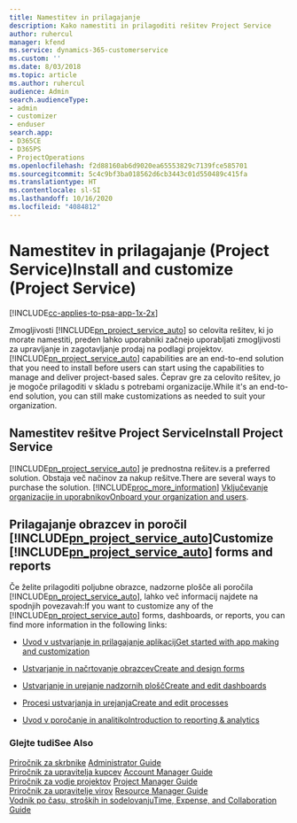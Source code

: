 ```yaml
---
title: Namestitev in prilagajanje
description: Kako namestiti in prilagoditi rešitev Project Service
author: ruhercul
manager: kfend
ms.service: dynamics-365-customerservice
ms.custom: ''
ms.date: 8/03/2018
ms.topic: article
ms.author: ruhercul
audience: Admin
search.audienceType:
- admin
- customizer
- enduser
search.app:
- D365CE
- D365PS
- ProjectOperations
ms.openlocfilehash: f2d88160ab6d9020ea65553829c7139fce585701
ms.sourcegitcommit: 5c4c9bf3ba018562d6cb3443c01d550489c415fa
ms.translationtype: HT
ms.contentlocale: sl-SI
ms.lasthandoff: 10/16/2020
ms.locfileid: "4084812"
---
```

# <a name="install-and-customize-project-service"></a><span data-ttu-id="0c77e-103">Namestitev in prilagajanje (Project Service)</span><span class="sxs-lookup"><span data-stu-id="0c77e-103">Install and customize (Project Service)</span></span>

[!INCLUDE[cc-applies-to-psa-app-1x-2x](../includes/cc-applies-to-psa-app-1x-2x.md)]

<span data-ttu-id="0c77e-104">Zmogljivosti [!INCLUDE[pn_project_service_auto](../includes/pn-project-service-auto.md)] so celovita rešitev, ki jo morate namestiti, preden lahko uporabniki začnejo uporabljati zmogljivosti za upravljanje in zagotavljanje prodaj na podlagi projektov.</span><span class="sxs-lookup"><span data-stu-id="0c77e-104">[!INCLUDE[pn_project_service_auto](../includes/pn-project-service-auto.md)] capabilities are an end-to-end solution that you need to install before users can start using the capabilities to manage and deliver project-based sales.</span></span> <span data-ttu-id="0c77e-105">Čeprav gre za celovito rešitev, jo je mogoče prilagoditi v skladu s potrebami organizacije.</span><span class="sxs-lookup"><span data-stu-id="0c77e-105">While it's an end-to-end solution, you can still make customizations as needed to suit your organization.</span></span>  
<!-- TODO: I expect to find the information on how to get and install this here. Please find that and add it here. Same for Project Service.--> 
  
## <a name="install-project-service"></a><span data-ttu-id="0c77e-106">Namestitev rešitve Project Service</span><span class="sxs-lookup"><span data-stu-id="0c77e-106">Install Project Service</span></span>  
 [!INCLUDE[pn_project_service_auto](../includes/pn-project-service-auto.md)] <span data-ttu-id="0c77e-107">je prednostna rešitev.</span><span class="sxs-lookup"><span data-stu-id="0c77e-107">is a preferred solution.</span></span> <span data-ttu-id="0c77e-108">Obstaja več načinov za nakup rešitve.</span><span class="sxs-lookup"><span data-stu-id="0c77e-108">There are several ways to purchase the solution.</span></span> [!INCLUDE[proc_more_information](../includes/proc-more-information.md)] <span data-ttu-id="0c77e-109">[Vključevanje organizacije in uporabnikov](https://docs.microsoft.com/dynamics365/customerengagement/on-premises/admin/onboard-your-organization-and-users-to-dynamics-365-online)</span><span class="sxs-lookup"><span data-stu-id="0c77e-109">[Onboard your organization and users](https://docs.microsoft.com/dynamics365/customerengagement/on-premises/admin/onboard-your-organization-and-users-to-dynamics-365-online).</span></span>  
  
## <a name="customize-pn_project_service_auto-forms-and-reports"></a><span data-ttu-id="0c77e-110">Prilagajanje obrazcev in poročil [!INCLUDE[pn_project_service_auto](../includes/pn-project-service-auto.md)]</span><span class="sxs-lookup"><span data-stu-id="0c77e-110">Customize [!INCLUDE[pn_project_service_auto](../includes/pn-project-service-auto.md)] forms and reports</span></span>  
 <span data-ttu-id="0c77e-111">Če želite prilagoditi poljubne obrazce, nadzorne plošče ali poročila [!INCLUDE[pn_project_service_auto](../includes/pn-project-service-auto.md)], lahko več informacij najdete na spodnjih povezavah:</span><span class="sxs-lookup"><span data-stu-id="0c77e-111">If you want to customize any of the [!INCLUDE[pn_project_service_auto](../includes/pn-project-service-auto.md)] forms, dashboards, or reports, you can find more information in the following links:</span></span>  
  
- [<span data-ttu-id="0c77e-112">Uvod v ustvarjanje in prilagajanje aplikacij</span><span class="sxs-lookup"><span data-stu-id="0c77e-112">Get started with app making and customization</span></span>](https://docs.microsoft.com/dynamics365/customerengagement/on-premises/customize/getting-started-customization)  
  
- [<span data-ttu-id="0c77e-113">Ustvarjanje in načrtovanje obrazcev</span><span class="sxs-lookup"><span data-stu-id="0c77e-113">Create and design forms</span></span>](https://docs.microsoft.com/dynamics365/customerengagement/on-premises/customize/create-design-forms)  
  
- [<span data-ttu-id="0c77e-114">Ustvarjanje in urejanje nadzornih plošč</span><span class="sxs-lookup"><span data-stu-id="0c77e-114">Create and edit dashboards</span></span>](https://docs.microsoft.com/dynamics365/customerengagement/on-premises/customize/create-edit-dashboards)  
  
- [<span data-ttu-id="0c77e-115">Procesi ustvarjanja in urejanja</span><span class="sxs-lookup"><span data-stu-id="0c77e-115">Create and edit processes</span></span>](https://docs.microsoft.com/dynamics365/customerengagement/on-premises/customize/guide-staff-through-common-tasks-processes)  
  
- [<span data-ttu-id="0c77e-116">Uvod v poročanje in analitiko</span><span class="sxs-lookup"><span data-stu-id="0c77e-116">Introduction to reporting & analytics</span></span>](https://docs.microsoft.com/dynamics365/customerengagement/on-premises/analytics/reporting-analytics-with-dynamics-365)  
  
### <a name="see-also"></a><span data-ttu-id="0c77e-117">Glejte tudi</span><span class="sxs-lookup"><span data-stu-id="0c77e-117">See Also</span></span>  
 <span data-ttu-id="0c77e-118">[Priročnik za skrbnike](../psa/admin-guide.md) </span><span class="sxs-lookup"><span data-stu-id="0c77e-118">[Administrator Guide](../psa/admin-guide.md) </span></span>  
 <span data-ttu-id="0c77e-119">[Priročnik za upravitelja kupcev](../psa/account-manager-guide.md) </span><span class="sxs-lookup"><span data-stu-id="0c77e-119">[Account Manager Guide](../psa/account-manager-guide.md) </span></span>  
 <span data-ttu-id="0c77e-120">[Priročnik za vodje projektov](../psa/project-manager-guide.md) </span><span class="sxs-lookup"><span data-stu-id="0c77e-120">[Project Manager Guide](../psa/project-manager-guide.md) </span></span>  
 <span data-ttu-id="0c77e-121">[Priročnik za upravitelje virov](../psa/resource-manager-guide.md) </span><span class="sxs-lookup"><span data-stu-id="0c77e-121">[Resource Manager Guide](../psa/resource-manager-guide.md) </span></span>  
 [<span data-ttu-id="0c77e-122">Vodnik po času, stroških in sodelovanju</span><span class="sxs-lookup"><span data-stu-id="0c77e-122">Time, Expense, and Collaboration Guide</span></span>](../psa/time-expense-collaboration-guide.md)
